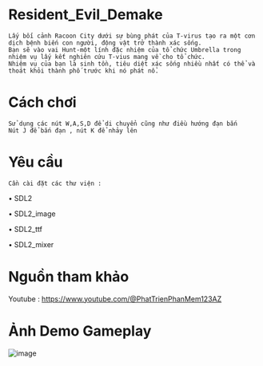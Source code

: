﻿# Resident_Evil_Demake

    Lấy bối cảnh Racoon City dưới sự bùng phát của T-virus tạo ra một cơn dịch bệnh biến con người, động vật trở thành xác sống.
    Bạn sẽ vào vai Hunt-một lính đặc nhiệm của tổ chức Umbrella trong nhiệm vụ lấy kết nghiên cứu T-vius mang về cho tổ chức.
    Nhiệm vụ của bạn là sinh tồn, tiêu diệt xác sống nhiều nhất có thể và thoát khỏi thành phố trước khi nó phát nổ.

# Cách chơi 
	Sử dụng các nút W,A,S,D để di chuyển cũng như điều hướng đạn bắn 
	Nút J để bắn đạn , nút K để nhảy lên 
# Yêu cầu
	Cần cài đặt các thư viện : 
• SDL2

• SDL2_image

• SDL2_ttf

• SDL2_mixer
# Nguồn tham khảo
Youtube : https://www.youtube.com/@PhatTrienPhanMem123AZ
# Ảnh Demo Gameplay
![image](https://user-images.githubusercontent.com/113539125/230767441-9a349650-179c-4d2e-b623-d661514dd851.png)

	
	
  
